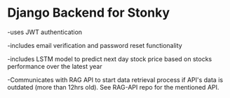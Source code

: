 # Django Backend for Stonky
-uses JWT authentication

-includes email verification and password reset functionality 

-includes LSTM model to predict next day stock price based on stocks performance over the latest year 

-Communicates with RAG API to start data retrieval process if API's data is outdated (more than 12hrs old). See RAG-API repo for the mentioned API.
